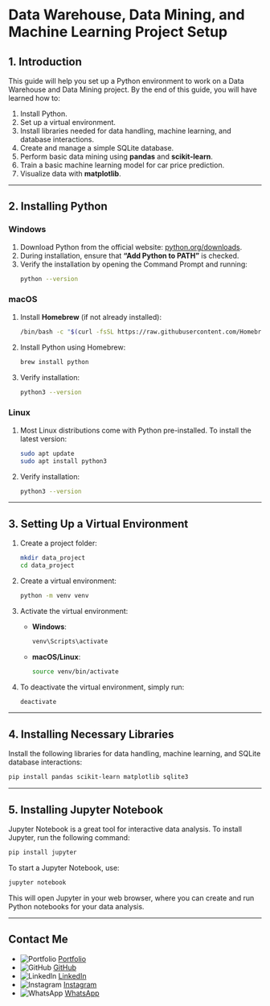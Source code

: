 
# Data Warehouse, Data Mining, and Machine Learning Project Setup

## 1. Introduction

This guide will help you set up a Python environment to work on a Data Warehouse and Data Mining project. By the end of this guide, you will have learned how to:
1. Install Python.
2. Set up a virtual environment.
3. Install libraries needed for data handling, machine learning, and database interactions.
4. Create and manage a simple SQLite database.
5. Perform basic data mining using **pandas** and **scikit-learn**.
6. Train a basic machine learning model for car price prediction.
7. Visualize data with **matplotlib**.

---

## 2. Installing Python

### Windows
1. Download Python from the official website: [python.org/downloads](https://www.python.org/downloads/).
2. During installation, ensure that **“Add Python to PATH”** is checked.
3. Verify the installation by opening the Command Prompt and running:
   ```bash
   python --version
   ```

### macOS
1. Install **Homebrew** (if not already installed):
   ```bash
   /bin/bash -c "$(curl -fsSL https://raw.githubusercontent.com/Homebrew/install/HEAD/install.sh)"
   ```
2. Install Python using Homebrew:
   ```bash
   brew install python
   ```
3. Verify installation:
   ```bash
   python3 --version
   ```

### Linux
1. Most Linux distributions come with Python pre-installed. To install the latest version:
   ```bash
   sudo apt update
   sudo apt install python3
   ```
2. Verify installation:
   ```bash
   python3 --version
   ```

---

## 3. Setting Up a Virtual Environment

1. Create a project folder:
   ```bash
   mkdir data_project
   cd data_project
   ```
2. Create a virtual environment:
   ```bash
   python -m venv venv
   ```
3. Activate the virtual environment:
   - **Windows**:
     ```bash
     venv\Scripts\activate
     ```
   - **macOS/Linux**:
     ```bash
     source venv/bin/activate
     ```

4. To deactivate the virtual environment, simply run:
   ```bash
   deactivate
   ```

---

## 4. Installing Necessary Libraries

Install the following libraries for data handling, machine learning, and SQLite database interactions:
```bash
pip install pandas scikit-learn matplotlib sqlite3
```

---
## 5. Installing Jupyter Notebook

Jupyter Notebook is a great tool for interactive data analysis. To install Jupyter, run the following command:
```bash
pip install jupyter
```

To start a Jupyter Notebook, use:
```bash
jupyter notebook
```

This will open Jupyter in your web browser, where you can create and run Python notebooks for your data analysis.

---



## Contact Me

- ![Portfolio](https://img.shields.io/badge/Portfolio-000000?style=for-the-badge&logo=web&logoColor=white) [Portfolio](https://mtptisid.github.io)
- ![GitHub](https://img.shields.io/badge/GitHub-181717?style=for-the-badge&logo=github&logoColor=white) [      GitHub](https://github.com/mtptisid)
- ![LinkedIn](https://img.shields.io/badge/LinkedIn-0A66C2?style=for-the-badge&logo=linkedin&logoColor=white) [LinkedIn](https://www.linkedin.com/in/siddharamayya-mathapati)
- ![Instagram](https://img.shields.io/badge/Instagram-E4405F?style=for-the-badge&logo=instagram&logoColor=white) [Instagram](https://instagram.com/its_5iD)
- ![WhatsApp](https://img.shields.io/badge/WhatsApp-25D366?style=for-the-badge&logo=whatsapp&logoColor=white) [WhatsApp](https://wa.me/9740671620)


